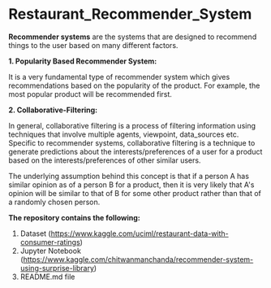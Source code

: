 # Restaurant_Recommender_System

**Recommender systems** are the systems that are designed to recommend things to the user based on many different factors.

**1. Popularity Based Recommender System:**

It is a very fundamental type of recommender system which gives recommendations based on the popularity of the product. For example, the most popular product will be recommended first.

**2. Collaborative-Filtering:**

In general, collaborative filtering is a process of filtering information using techniques that involve multiple agents, viewpoint, data_sources etc. Specific to recommender systems, collaborative filtering is a technique to generate predictions about the interests/preferences of a user for a product based on the interests/preferences of other similar users.

The underlying assumption behind this concept is that if a person A has similar opinion as of a person B for a product, then it is very likely that A's opinion will be similar to that of B for some other product rather than that of a randomly chosen person.


**The repository contains the following:**
1. Dataset (https://www.kaggle.com/uciml/restaurant-data-with-consumer-ratings)
2. Jupyter Notebook (https://www.kaggle.com/chitwanmanchanda/recommender-system-using-surprise-library)
3. README.md file
